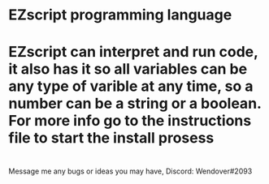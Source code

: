 # EZscript programming language
#
# EZscript can interpret and run code, it also has it so all variables can be any type of varible at any time, so a number can be a string or a boolean. For more info go to the instructions file to start the install prosess
#
Message me any bugs or ideas you may have, Discord: Wendover#2093
